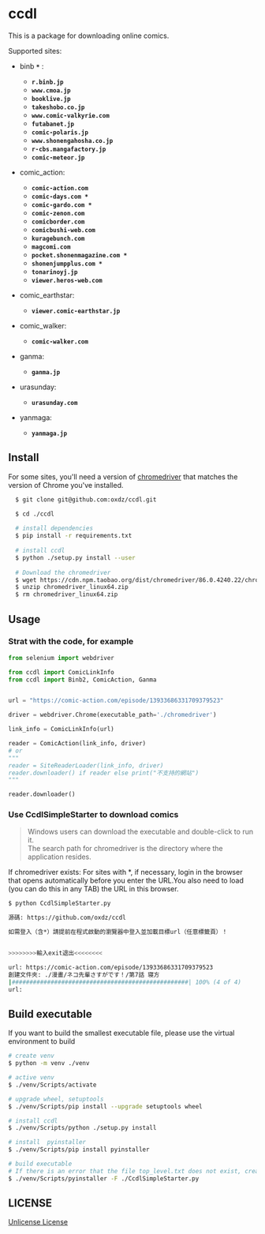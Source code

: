 # ccdl

This is a package for downloading online comics.

Supported sites:  

+ binb **`*`** :  
  + **`r.binb.jp`**  
  + **`www.cmoa.jp`**  
  + **`booklive.jp`**  
  + **`takeshobo.co.jp`**
  + **`www.comic-valkyrie.com`**  
  + **`futabanet.jp`**  
  + **`comic-polaris.jp`**  
  + **`www.shonengahosha.co.jp`**  
  + **`r-cbs.mangafactory.jp`**  
  + **`comic-meteor.jp`**  

+ comic_action:  
  + **`comic-action.com`**  
  + **`comic-days.com *`**  
  + **`comic-gardo.com *`**  
  + **`comic-zenon.com`**  
  + **`comicborder.com`**  
  + **`comicbushi-web.com`**
  + **`kuragebunch.com`**  
  + **`magcomi.com`**  
  + **`pocket.shonenmagazine.com *`**  
  + **`shonenjumpplus.com *`**  
  + **`tonarinoyj.jp`**  
  + **`viewer.heros-web.com`**  

+ comic_earthstar:  
  + **`viewer.comic-earthstar.jp`**  

+ comic_walker:  
  + **`comic-walker.com`**  

+ ganma:
  + **`ganma.jp`**  

+ urasunday:  
  + **`urasunday.com`**  

+ yanmaga:
  + **`yanmaga.jp`**  

## Install

For some sites, you'll need a version of [chromedriver](http://npm.taobao.org/mirrors/chromedriver/) that matches the version of Chrome you've installed.

```sh
  $ git clone git@github.com:oxdz/ccdl.git

  $ cd ./ccdl
  
  # install dependencies
  $ pip install -r requirements.txt
  
  # install ccdl
  $ python ./setup.py install --user
  
  # Download the chromedriver
  $ wget https://cdn.npm.taobao.org/dist/chromedriver/86.0.4240.22/chromedriver_linux64.zip
  $ unzip chromedriver_linux64.zip
  $ rm chromedriver_linux64.zip
```  

## Usage

### Strat with the code, for example

```python
from selenium import webdriver

from ccdl import ComicLinkInfo
from ccdl import Binb2, ComicAction, Ganma


url = "https://comic-action.com/episode/13933686331709379523"

driver = webdriver.Chrome(executable_path='./chromedriver')

link_info = ComicLinkInfo(url)

reader = ComicAction(link_info, driver)
# or
"""
reader = SiteReaderLoader(link_info, driver)
reader.downloader() if reader else print("不支持的網站")
"""

reader.downloader()
```

### Use CcdlSimpleStarter to download comics

> Windows users can download the executable and double-click to run it.  
> The search path for chromedriver is the directory where the application resides.

If chromedriver exists: For sites with \*, if necessary, login in the browser that opens automatically before you enter the URL.You also need to load (you can do this in any TAB) the URL in this browser.  

```sh
$ python CcdlSimpleStarter.py

源碼: https://github.com/oxdz/ccdl

如需登入（含*）請提前在程式啟動的瀏覽器中登入並加載目標url（任意標籤頁）！


>>>>>>>>輸入exit退出<<<<<<<<

url: https://comic-action.com/episode/13933686331709379523
創建文件夾: ./漫畫/ネコ先輩さすがです！/第7話 寝方
|##################################################| 100% (4 of 4)
url:
```  

## Build executable

If you want to build the smallest executable file, please use the virtual environment to build

```sh
# create venv
$ python -m venv ./venv

# active venv
$ ./venv/Scripts/activate 

# upgrade wheel, setuptools
$ ./venv/Scripts/pip install --upgrade setuptools wheel

# install ccdl 
$ ./venv/Scripts/python ./setup.py install

# install  pyinstaller
$ ./venv/Scripts/pip install pyinstaller

# build executable
# If there is an error that the file top_level.txt does not exist, create a new one
$ ./venv/Scripts/pyinstaller -F ./CcdlSimpleStarter.py 
```

## LICENSE

[Unlicense License](https://github.com/oxdz/ccdl/blob/master/LICENSE)

